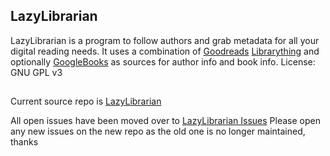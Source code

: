 ## LazyLibrarian
LazyLibrarian is a program to follow authors and grab metadata for all your digital reading needs.
It uses a combination of [Goodreads](https://www.goodreads.com/) [Librarything](https://www.librarything.com/) and optionally [GoogleBooks](https://www.googleapis.com/books/v1/) as sources for author info and book info. License: GNU GPL v3

## 

Current source repo is [LazyLibrarian](https://gitlab.com/LazyLibrarian/LazyLibrarian.git)

All open issues have been moved over to [LazyLibrarian Issues](https://gitlab.com/LazyLibrarian/LazyLibrarian/issues)
Please open any new issues on the new repo as the old one is no longer maintained, thanks
